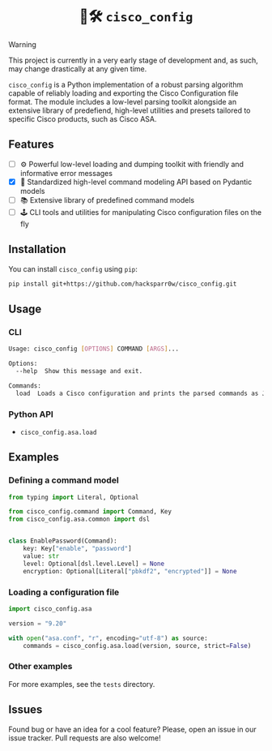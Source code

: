 <h1 align="center">
  🛜🛠️ <code>cisco_config</code>
</h1>

> [!WARNING]  
> This project is currently in a very early stage of development and, as such,
> may change drastically at any given time.

`cisco_config` is a Python implementation of a robust parsing algorithm
capable of reliably loading and exporting the Cisco Configuration file format.
The module includes a low-level parsing toolkit alongside an extensive library
of predefiend, high-level utilities and presets tailored to specific Cisco
products, such as Cisco ASA.

## Features
 - [ ] :gear: Powerful low-level loading and dumping toolkit with friendly
 and informative error messages
 - [x] :tada: Standardized high-level command modeling API based on Pydantic
 models
 - [ ] :books: Extensive library of predefined command models
 - [ ] :joystick: CLI tools and utilities for manipulating Cisco configuration
 files on the fly

## Installation

You can install `cisco_config` using `pip`:

```bash
pip install git+https://github.com/hacksparr0w/cisco_config.git
```

## Usage

### CLI

```bash
Usage: cisco_config [OPTIONS] COMMAND [ARGS]...

Options:
  --help  Show this message and exit.

Commands:
  load  Loads a Cisco configuration and prints the parsed commands as JSON
```

### Python API

 - `cisco_config.asa.load`

## Examples

### Defining a command model

```python
from typing import Literal, Optional

from cisco_config.command import Command, Key
from cisco_config.asa.common import dsl


class EnablePassword(Command):
    key: Key["enable", "password"]
    value: str
    level: Optional[dsl.level.Level] = None
    encryption: Optional[Literal["pbkdf2", "encrypted"]] = None

```

### Loading a configuration file

```python
import cisco_config.asa

version = "9.20"

with open("asa.conf", "r", encoding="utf-8") as source:
    commands = cisco_config.asa.load(version, source, strict=False)
```

### Other examples

For more examples, see the `tests` directory.

## Issues

Found bug or have an idea for a cool feature? Please, open an issue in our
issue tracker. Pull requests are also welcome!
